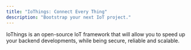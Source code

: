 ```yaml
---
title: "IoThings: Connect Every Thing"
description: "Bootstrap your next IoT project."
---
```


IoThings is an open-source IoT framework that will allow you to speed up your backend developments, while being secure, reliable and scalable.
